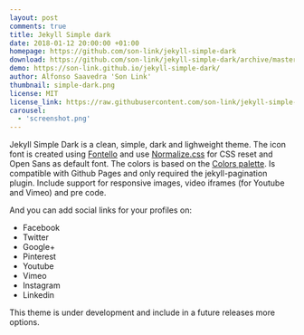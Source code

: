 ```yaml
---
layout: post
comments: true
title: Jekyll Simple dark
date: 2018-01-12 20:00:00 +01:00
homepage: https://github.com/son-link/jekyll-simple-dark
download: https://github.com/son-link/jekyll-simple-dark/archive/master.zip
demo: https://son-link.github.io/jekyll-simple-dark/
author: Alfonso Saavedra 'Son Link'
thumbnail: simple-dark.png
license: MIT
license_link: https://raw.githubusercontent.com/son-link/jekyll-simple-dark/refs/heads/master/LICENSE.txt
carousel:
  - 'screenshot.png'
---
```


Jekyll Simple Dark is a clean, simple, dark and lighweight theme. The icon font is created using [Fontello](http://fontello.com) and use [Normalize.css](https://necolas.github.io/normalize.css/) for CSS reset and Open Sans as default font. The colors is based on the [Colors palette](http://clrs.cc/).
Is compatible with Github Pages and only required the jekyll-pagination plugin.
Include support for responsive images, video iframes (for Youtube and Vimeo) and pre code.

And you can add social links for your profiles on:

* Facebook
* Twitter
* Google+
* Pinterest
* Youtube
* Vimeo
* Instagram
* Linkedin

This theme is under development and include in a future releases more options.
